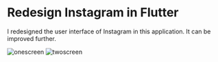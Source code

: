# Redesign Instagram in Flutter

I redesigned the user interface of Instagram in this application. It can be improved further.

![onescreen](https://user-images.githubusercontent.com/51384613/114094102-95d97300-98c4-11eb-80a0-ae179970c8a4.jpg)
![twoscreen](https://user-images.githubusercontent.com/51384613/114094121-9a9e2700-98c4-11eb-9a77-fa4768bc8020.jpg)
